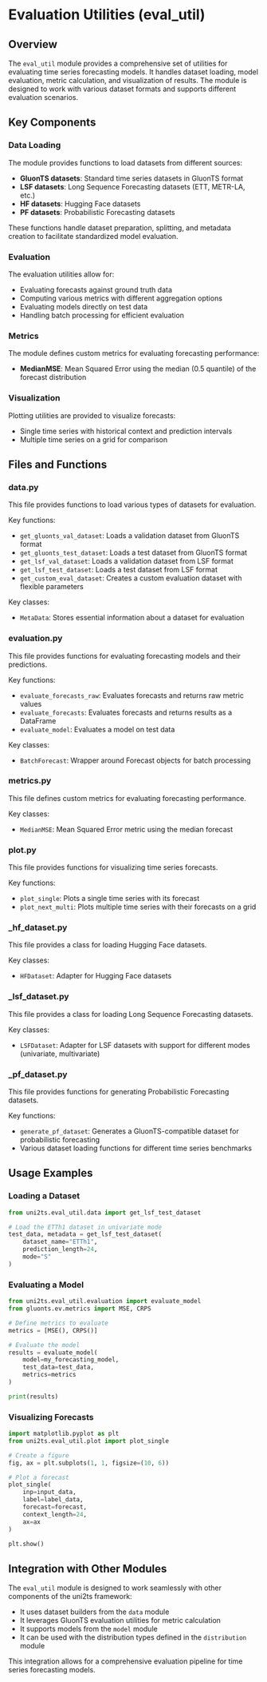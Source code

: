 # Evaluation Utilities (eval_util)

## Overview

The `eval_util` module provides a comprehensive set of utilities for evaluating time series forecasting models. It handles dataset loading, model evaluation, metric calculation, and visualization of results. The module is designed to work with various dataset formats and supports different evaluation scenarios.

## Key Components

### Data Loading

The module provides functions to load datasets from different sources:

- **GluonTS datasets**: Standard time series datasets in GluonTS format
- **LSF datasets**: Long Sequence Forecasting datasets (ETT, METR-LA, etc.)
- **HF datasets**: Hugging Face datasets
- **PF datasets**: Probabilistic Forecasting datasets

These functions handle dataset preparation, splitting, and metadata creation to facilitate standardized model evaluation.

### Evaluation

The evaluation utilities allow for:

- Evaluating forecasts against ground truth data
- Computing various metrics with different aggregation options
- Evaluating models directly on test data
- Handling batch processing for efficient evaluation

### Metrics

The module defines custom metrics for evaluating forecasting performance:

- **MedianMSE**: Mean Squared Error using the median (0.5 quantile) of the forecast distribution

### Visualization

Plotting utilities are provided to visualize forecasts:

- Single time series with historical context and prediction intervals
- Multiple time series on a grid for comparison

## Files and Functions

### data.py

This file provides functions to load various types of datasets for evaluation.

Key functions:
- `get_gluonts_val_dataset`: Loads a validation dataset from GluonTS format
- `get_gluonts_test_dataset`: Loads a test dataset from GluonTS format
- `get_lsf_val_dataset`: Loads a validation dataset from LSF format
- `get_lsf_test_dataset`: Loads a test dataset from LSF format
- `get_custom_eval_dataset`: Creates a custom evaluation dataset with flexible parameters

Key classes:
- `MetaData`: Stores essential information about a dataset for evaluation

### evaluation.py

This file provides functions for evaluating forecasting models and their predictions.

Key functions:
- `evaluate_forecasts_raw`: Evaluates forecasts and returns raw metric values
- `evaluate_forecasts`: Evaluates forecasts and returns results as a DataFrame
- `evaluate_model`: Evaluates a model on test data

Key classes:
- `BatchForecast`: Wrapper around Forecast objects for batch processing

### metrics.py

This file defines custom metrics for evaluating forecasting performance.

Key classes:
- `MedianMSE`: Mean Squared Error metric using the median forecast

### plot.py

This file provides functions for visualizing time series forecasts.

Key functions:
- `plot_single`: Plots a single time series with its forecast
- `plot_next_multi`: Plots multiple time series with their forecasts on a grid

### _hf_dataset.py

This file provides a class for loading Hugging Face datasets.

Key classes:
- `HFDataset`: Adapter for Hugging Face datasets

### _lsf_dataset.py

This file provides a class for loading Long Sequence Forecasting datasets.

Key classes:
- `LSFDataset`: Adapter for LSF datasets with support for different modes (univariate, multivariate)

### _pf_dataset.py

This file provides functions for generating Probabilistic Forecasting datasets.

Key functions:
- `generate_pf_dataset`: Generates a GluonTS-compatible dataset for probabilistic forecasting
- Various dataset loading functions for different time series benchmarks

## Usage Examples

### Loading a Dataset

```python
from uni2ts.eval_util.data import get_lsf_test_dataset

# Load the ETTh1 dataset in univariate mode
test_data, metadata = get_lsf_test_dataset(
    dataset_name="ETTh1",
    prediction_length=24,
    mode="S"
)
```

### Evaluating a Model

```python
from uni2ts.eval_util.evaluation import evaluate_model
from gluonts.ev.metrics import MSE, CRPS

# Define metrics to evaluate
metrics = [MSE(), CRPS()]

# Evaluate the model
results = evaluate_model(
    model=my_forecasting_model,
    test_data=test_data,
    metrics=metrics
)

print(results)
```

### Visualizing Forecasts

```python
import matplotlib.pyplot as plt
from uni2ts.eval_util.plot import plot_single

# Create a figure
fig, ax = plt.subplots(1, 1, figsize=(10, 6))

# Plot a forecast
plot_single(
    inp=input_data,
    label=label_data,
    forecast=forecast,
    context_length=24,
    ax=ax
)

plt.show()
```

## Integration with Other Modules

The `eval_util` module is designed to work seamlessly with other components of the uni2ts framework:

- It uses dataset builders from the `data` module
- It leverages GluonTS evaluation utilities for metric calculation
- It supports models from the `model` module
- It can be used with the distribution types defined in the `distribution` module

This integration allows for a comprehensive evaluation pipeline for time series forecasting models.
